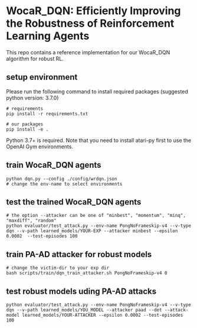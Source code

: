 # WocaR_DQN: Efficiently Improving the Robustness of Reinforcement Learning Agents
This repo contains a reference implementation for our WocaR_DQN algorithm for robust RL.


## setup environment

Please run the following command to install required packages (suggested python version: 3.7.0)

```
# requirements
pip install -r requirements.txt

# our packages
pip install -e .
```

Python 3.7+ is required. Note that you need to install atari-py first to use the OpenAI Gym environments. 

## train WocaR_DQN agents
```
python dqn.py --config ./config/wrdqn.json  
# change the env-name to select environments
```
## test the trained WocaR_DQN agents
```
# the option --attacker can be one of "minbest", "momentum", "minq", "maxdiff", "random"
python evaluator/test_attack.py --env-name PongNoFrameskip-v4 --v-type dqn --v-path learned_models/YOUR-EXP --attacker minbest --epsilon 0.0002  --test-episodes 100
```

## train PA-AD attacker for robust models

```
# change the victim-dir to your exp dir
bash scripts/train/dqn_train_attacker.sh PongNoFrameskip-v4 0
```

## test robust models uding PA-AD attacks
```
python evaluator/test_attack.py --env-name PongNoFrameskip-v4 --v-type dqn --v-path learned_models/YOU_MODEL --attacker paad --det --attack-model learned_models/YOUR-ATTACKER --epsilon 0.0002 --test-episodes 100
```